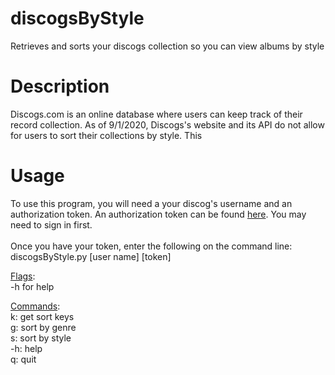 # discogsByStyle
Retrieves and sorts your discogs collection so you can view albums by style
# Description
Discogs.com is an online database where users can keep track of their record collection.
As of 9/1/2020, Discogs's website and its API do not allow for users to sort their collections by style.
This 
# Usage
To use this program, you will need a your discog's username and an authorization token.
An authorization token can be found <a href="https://www.discogs.com/settings/developers">here</a>.
You may need to sign in first.
<br>
<br>
Once you have your token, enter the following on the command line:
<br>
discogsByStyle.py [user name] [token]
<br>

<u>Flags</u>:<br>
-h for help

<u>Commands</u>:<br>
k: get sort keys<br>
g: sort by genre<br>
s: sort by style<br>
-h: help<br>
q: quit<br>

